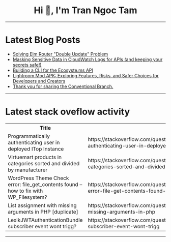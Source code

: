 <h1 align="center">Hi 👋, I'm Tran Ngoc Tam</h1>

---

# Latest Blog Posts 
<!-- BLOG-POST-LIST:START -->
- [Solving Elm Router &quot;Double Update&quot; Problem](https://dev.to/rinn7e/solving-elm-router-double-update-problem-dde)
- [Masking Sensitive Data in CloudWatch Logs for APIs &lpar;and keeping your secrets safe!&rpar;](https://dev.to/bijay_singhdeo_5c434a04a/masking-sensitive-data-in-cloudwatch-logs-for-apis-and-keeping-your-secrets-safe-49dk)
- [Building a CLI for the Ecosyste.ms API](https://dev.to/sebs/building-a-cli-for-the-ecosystems-api-1d4a)
- [Lightroom Mod APK: Exploring Features, Risks, and Safer Choices for Developers and Creators](https://dev.to/jackson_alban_515fef53c1c/lightroom-mod-apk-exploring-features-risks-and-safer-choices-for-developers-and-creators-9p)
- [Thank you for sharing the Conventional Branch.](https://dev.to/shenxianpeng/thank-you-for-sharing-the-conventional-branch-2pfm)
<!-- BLOG-POST-LIST:END -->

---

# Latest stack oveflow activity
<table>
  <tr><th>Title</th><th>Link</th></tr>
  <!-- STACKOVERFLOW:START --><tr><td>Programmatically authenticating user in deployed ITop Instance</td><td>https://stackoverflow.com/questions/79766248/programmatically-authenticating-user-in-deployed-itop-instance</td></tr><tr><td>Virtuemart products in categories sorted and divided by manufacturer</td><td>https://stackoverflow.com/questions/79766102/virtuemart-products-in-categories-sorted-and-divided-by-manufacturer</td></tr><tr><td>WordPress Theme Check error: file_get_contents found – how to fix with WP_Filesystem?</td><td>https://stackoverflow.com/questions/79766033/wordpress-theme-check-error-file-get-contents-found-how-to-fix-with-wp-filesy</td></tr><tr><td>List assignment with missing arguments in PHP [duplicate]</td><td>https://stackoverflow.com/questions/79765994/list-assignment-with-missing-arguments-in-php</td></tr><tr><td>LexikJWTAuthenticationBundle subscriber event wont trigg?</td><td>https://stackoverflow.com/questions/79765964/lexikjwtauthenticationbundle-subscriber-event-wont-trigg</td></tr><!-- STACKOVERFLOW:END -->
</table>

---


